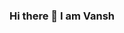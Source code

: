 ### Hi there 👋 I am Vansh

<!--
**Vchanana0/Vchanana0** is a ✨ _special_ ✨ repository because its `README.md` (this file) appears on your GitHub profile.

Here are some ideas to get you started:

- I’m currently learning Javascript
- How to reach me: insta@thevanshchanana, www.linkedin.com/in/vansh-chanana
- Pronouns: He/Him
